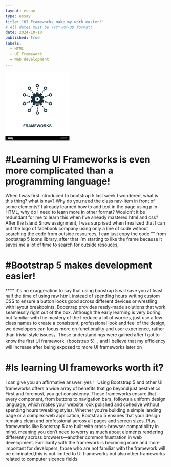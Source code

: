 ```yaml
---
layout: essay
type: essay
title: "UI Frameworks make my work easier!"
# All dates must be YYYY-MM-DD format!
date: 2024-10-10
published: true
labels:
  - HTML
  - UI Framework
  - Web development
---
```


<img width="200px" class="rounded float-start pe-4" src="../img/frameworks-icon-monochrome-style-design-from-big-data-collection-ui-pixel-perfect-simple-pictogram-frameworks-icon-web-design-apps-software-pri-PNC5RE.jpg">

<h1>#Learning UI Frameworks is even more complicated than a programming language!</h1>
When I was first introduced to bootstrap 5 last week I wondered, what is this thing? what is nav? Why do you need the class nav-item in front of some elements? I already learned how to add text in the page using p in HTML, why do I need to learn more in other format? Wouldn't it be redundant for me to learn this when I've already mastered html and css? After the Island Snow assignment, I was surprised when I realized that I can put the logo of facebook company using only a line of code without searching the code from outside resources, I can just copy the code "<i class="bi bi-facebook"></i>" from bootstrap 5 icons library, after that I'm starting to like the frame because it saves me a lot of time to search for outside resouces, 

<h1>#Bootstrap 5 makes development easier!</h1>****
It's no exaggeration to say that using boostrap 5 will save you at least half the time of using raw html, instead of spending hours writing custom CSS to ensure a button looks good across different devices or wrestling with layout breakpoints, Bootstrap provides ready-made solutions that work seamlessly right out of the box. Although the early learning is very boring, but familiar with the mastery of the I reduce a lot of worries, just use a few class names to create a consistent, professional look and feel of the design, we developers can focus more on functionality and user experience, rather than trivial style issues，These understandings were gained after I got to know the first UI framework（bootstrap 5）, and I believe that my efficiency will increase after being exposed to more UI frameworks later on


<h1>#Is learning UI frameworks worth it?</h1>
I can give you an affirmative answer: yes！ Using Bootstrap 5 and other UI frameworks offers a wide array of benefits that go beyond just aesthetics. First and foremost, you get consistency. These frameworks ensure that every component, from buttons to navigation bars, follows a uniform design language, which makes your website look polished and cohesive without spending hours tweaking styles. Whether you’re building a simple landing page or a complex web application, Bootstrap 5 ensures that your design remains clean and professional across all pages and screen sizes. Plus, frameworks like Bootstrap 5 are built with cross-browser compatibility in mind, meaning you don’t need to worry as much about elements rendering differently across browsers—another common frustration in web development. Familiarity with the framework is becoming more and more important for developers, those who are not familiar with the framework will be eliminated,this is not limited to UI frameworks but also other frameworks related to computer sicence fields.

